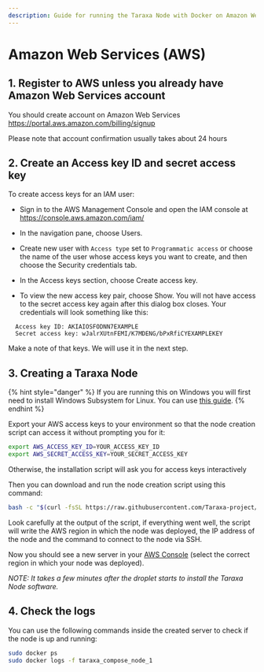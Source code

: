 ```yaml
---
description: Guide for running the Taraxa Node with Docker on Amazon Web Services (AWS)
---
```


# Amazon Web Services (AWS)

## 1. Register to AWS unless you already have Amazon Web Services account

You should create account on Amazon Web Services
https://portal.aws.amazon.com/billing/signup

Please note that account confirmation usually takes about 24 hours

## 2. Create an Access key ID and secret access key 

To create access keys for an IAM user:

* Sign in to the AWS Management Console and open the IAM console at https://console.aws.amazon.com/iam/

* In the navigation pane, choose Users.

* Create new user with `Access type` set to `Programmatic access` or choose the name of the user whose access keys you want to create, and then choose the Security credentials tab. 

* In the Access keys section, choose Create access key.

* To view the new access key pair, choose Show. You will not have access to the secret access key again after this dialog box closes. Your credentials will look something like this:

```
  Access key ID: AKIAIOSFODNN7EXAMPLE
  Secret access key: wJalrXUtnFEMI/K7MDENG/bPxRfiCYEXAMPLEKEY
```
Make a note of that keys. We will use it in the next step.

## 3. Creating a Taraxa Node

{% hint style="danger" %}
If you are running this on Windows you will first need to install Windows Subsystem for Linux. You can use [this guide](https://docs.microsoft.com/en-us/windows/wsl/install-win10).
{% endhint %}

Export your AWS access keys to your environment so that the node creation script can access it without prompting you for it:

```bash
export AWS_ACCESS_KEY_ID=YOUR_ACCESS_KEY_ID
export AWS_SECRET_ACCESS_KEY=YOUR_SECRET_ACCESS_KEY
```

Otherwise, the installation script will ask you for access keys interactively

Then you can download and run the node creation script using this command:

```bash
bash -c "$(curl -fsSL https://raw.githubusercontent.com/Taraxa-project/taraxa-ops/master/scripts/one-click-AWS.sh)"
```

Look carefully at the output of the script, if everything went well, the script will write the AWS region in which the node was deployed, the IP address of the node and the command to connect to the node via SSH.

Now you should see a new server in your [AWS Console](https://console.aws.amazon.com/ec2/v2/home?#Instances) (select the correct region in which your node was deployed). 

_NOTE: It takes a few minutes after the droplet starts to install the Taraxa Node software._

## 4. Check the logs

You can use the following commands inside the created server to check if the node is up and running:

```bash
sudo docker ps
sudo docker logs -f taraxa_compose_node_1
```

